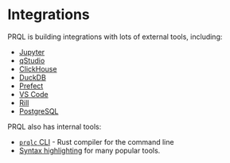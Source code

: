 # Integrations

PRQL is building integrations with lots of external tools, including:

- [Jupyter](./jupyter.md)
- [qStudio](./qstudio.md)
- [ClickHouse](./clickhouse.md)
- [DuckDB](./duckdb.md)
- [Prefect](./prefect.md)
- [VS Code](./vscode.md)
- [Rill](./rill.md)
- [PostgreSQL](./postgresql.md)

PRQL also has internal tools:

- [`prqlc` CLI](./prqlc-cli.md) - Rust compiler for the command line
- [Syntax highlighting](./syntax-highlighting.md) for many popular tools.
